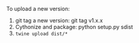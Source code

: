 To upload a new version:
1. git tag a new version: git tag v1.x.x
2. Cythonize and package: python setup.py sdist
3. `twine upload dist/*`

